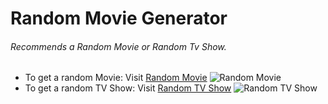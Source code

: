 # Random Movie Generator

  ###### Recommends a Random Movie or Random Tv Show.

- To get a random Movie: Visit [Random Movie](https://lightmasters-salman.herokuapp.com/)
![Random Movie](
https://raw.githubusercontent.com/Salman-Shaik/random_movie_generator/src/public/resources/images/movie.png)
- To get a random TV Show: Visit [Random TV Show](https://lightmasters-salman.herokuapp.com/tvSeries.html)
![Random TV Show](
https://raw.githubusercontent.com/Salman-Shaik/random_movie_generator/src/public/resources/images/tvshow.png)
